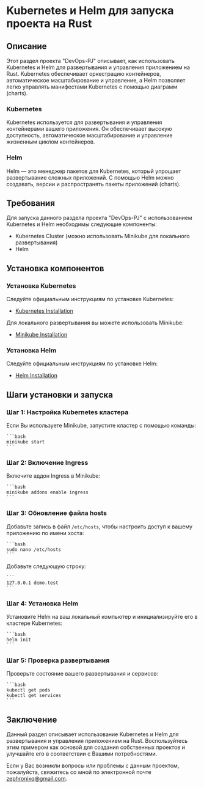 # Kubernetes и Helm для запуска проекта на Rust

## Описание

Этот раздел проекта "DevOps-PJ" описывает, как использовать Kubernetes и Helm для развертывания и управления приложением на Rust. Kubernetes обеспечивает оркестрацию контейнеров, автоматическое масштабирование и управление, а Helm позволяет легко управлять манифестами Kubernetes с помощью диаграмм (charts).

### Kubernetes

Kubernetes используется для развертывания и управления контейнерами вашего приложения. Он обеспечивает высокую доступность, автоматическое масштабирование и управление жизненным циклом контейнеров.

### Helm

Helm — это менеджер пакетов для Kubernetes, который упрощает развертывание сложных приложений. С помощью Helm можно создавать, версии и распространять пакеты приложений (charts).

## Требования

Для запуска данного раздела проекта "DevOps-PJ" с использованием Kubernetes и Helm необходимы следующие компоненты:

- Kubernetes Cluster (можно использовать Minikube для локального развертывания)
- Helm

## Установка компонентов

### Установка Kubernetes

Следуйте официальным инструкциям по установке Kubernetes:
- [Kubernetes Installation](https://kubernetes.io/docs/setup/)

Для локального развертывания вы можете использовать Minikube:
- [Minikube Installation](https://minikube.sigs.k8s.io/docs/start/)

### Установка Helm

Следуйте официальным инструкциям по установке Helm:
- [Helm Installation](https://helm.sh/docs/intro/install/)

## Шаги установки и запуска

### Шаг 1: Настройка Kubernetes кластера

Если Вы используете Minikube, запустите кластер с помощью команды:

    ```bash
    minikube start
    ```

### Шаг 2: Включение Ingress

Включите аддон Ingress в Minikube:

    ```bash
    minikube addons enable ingress
    ```

### Шаг 3: Обновление файла hosts

Добавьте запись в файл `/etc/hosts`, чтобы настроить доступ к вашему приложению по имени хоста:

    ```bash
    sudo nano /etc/hosts
    ```

Добавьте следующую строку:

    ```
    127.0.0.1 demo.test
    ```

### Шаг 4: Установка Helm

Установите Helm на ваш локальный компьютер и инициализируйте его в кластере Kubernetes:

    ```bash
    helm init
    ```

### Шаг 5: Проверка развертывания

Проверьте состояние вашего развертывания и сервисов:

    ```bash
    kubectl get pods
    kubectl get services
    ```

## Заключение

Данный раздел описывает использование Kubernetes и Helm для развертывания и управления приложением на Rust. Воспользуйтесь этим примером как основой для создания собственных проектов и улучшайте его в соответствии с Вашими потребностями.

Если у Вас возникли вопросы или проблемы с данным проектом, пожалуйста, свяжитесь со мной по электронной почте [zephronixq@gmail.com](mailto:zephronixq@gmail.com).
